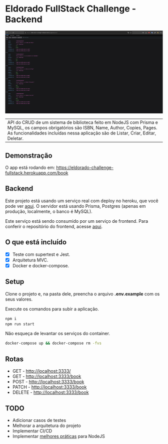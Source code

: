 # Eldorado FullStack Challenge - Backend

![list of books](https://github.com/matBentes/eldorado-fulltstack-challenge/blob/main/backend/images/list-book.png)

<table>
<tr>
<td>
API do CRUD de um sistema de biblioteca feito em NodeJS com Prisma e MySQL, os campos obrigatórios são ISBN, Name, Author, Copies, Pages. As funcionalidades incluídas nessa aplicação são de Listar, Criar, Editar, Deletar.
</td>
</tr>
</table>

## Demonstração
O app está rodando em: https://eldorado-challenge-fullstack.herokuapp.com/book

## Backend 
Este projeto está usando um serviço real com deploy no heroku, que você pode ver [aqui](https://eldorado-challenge-fullstack.herokuapp.com/book). O servidor está usando Prisma, Postgres (apenas em produção, localmente, o banco é MySQL).

Este serviço está sendo consumido por um serviço de frontend. Para conferir o repositório do frontend, acesse [aqui](https://github.com/matBentes/eldorado-fulltstack-challenge-frontend).

## O que está incluído 
- [x] Teste com supertest e Jest.
- [x] Arquitetura MVC.
- [x] Docker e docker-compose.  

## Setup

Clone o projeto e, na pasta dele, preencha o arquivo **.env.example** com os seus valores.

Execute os comandos para subir a aplicação.

```bash
npm i
npm run start
```

Não esqueça de levantar os serviços do container.

```bash
docker-compose up && docker-compose rm -fvs
```

## Rotas 
- GET - [http://localhost:3333/](http://localhost:3333/)
- GET - [http://localhost:3333/book](http://localhost:3333/book)
- POST - [http://localhost:3333/book](http://localhost:3333/book)
- PATCH - [http://localhost:3333/book](http://localhost:3333/book)
- DELETE - [http://localhost:3333/book](http://localhost:3333/book)

## TODO 
- Adicionar casos de testes 
- Melhorar a arquitetura do projeto 
- Implementar CI/CD 
- Implementar [melhores práticas](https://github.com/goldbergyoni/nodebestpractices) para NodeJS
